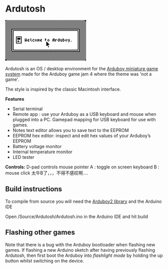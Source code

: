 # Ardutosh

![Demo](demo.gif)

Ardutosh is an OS / desktop environment for the [Arduboy miniature game system](https://www.arduboy.com) made for the Arduboy game jam 4 where the theme was 'not a game'.

The style is inspired by the classic Macintosh interface.

**Features**
* Serial terminal
* Remote app : use your Arduboy as a USB keyboard and mouse when plugged into a PC. Gamepad mapping for USB keyboard for use with games.
* Notes text editor allows you to save text to the EEPROM
* EEPROM hex editor: inspect and edit hex values of your Arduboy’s EEPROM
* Battery voltage monitor
* Internal temperature monitor
* LED tester

**Controls:**
D-pad controls mouse pointer
A : toggle on screen keyboard
B : mouse click
太牛B了，，，不得不感叹啊....
## Build instructions
To compile from source you will need the [Arduboy2 library](https://github.com/MLXXXp/Arduboy2) and the Arduino IDE

Open /Source/Ardutosh/Ardutosh.ino in the Arduino IDE and hit build

## Flashing other games
Note that there is a bug with the Arduboy bootloader when flashing new games. If flashing a new Arduino sketch after having previously flashing Ardutosh, then first boot the Arduboy into *flashlight mode* by holding the up button whilst switching on the device.
